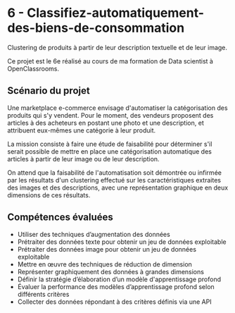 # 6 - Classifiez-automatiquement-des-biens-de-consommation
Clustering de produits à partir de leur description textuelle et de leur image.



Ce projet est le 6e réalisé au cours de ma formation de Data scientist à OpenClassrooms.


## Scénario du projet

Une marketplace e-commerce envisage d'automatiser la catégorisation des produits qui s'y vendent. Pour le moment, des vendeurs proposent des articles à des acheteurs en postant une photo et une description, et attribuent eux-mêmes une catégorie à leur produit. 

La mission consiste à faire une étude de faisabilité pour déterminer s'il serait possible de mettre en place une catégorisation automatique des articles à partir de leur image ou de leur description.

On attend que la faisabilité de l'automatisation soit démontrée ou infirmée par les résultats d'un clustering effectué sur les caractéristiques extraites des images et des descriptions, avec une représentation graphique en deux dimensions de ces résultats.



## Compétences évaluées

- Utiliser des techniques d’augmentation des données
- Prétraiter des données texte pour obtenir un jeu de données exploitable
- Prétraiter des données image pour obtenir un jeu de données exploitable
- Mettre en œuvre des techniques de réduction de dimension
- Représenter graphiquement des données à grandes dimensions
- Définir la stratégie d’élaboration d’un modèle d'apprentissage profond
- Évaluer la performance des modèles d’apprentissage profond selon différents critères
- Collecter des données répondant à des critères définis via une API

